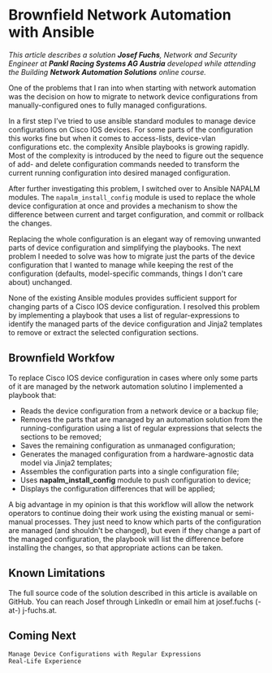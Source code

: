 # Brownfield Network Automation with Ansible

_This article describes a solution **Josef Fuchs**, Network and Security Engineer at **Pankl Racing Systems AG Austria** developed while attending the Building **Network Automation Solutions** online course._

One of the problems that I ran into when starting with network automation was the decision on how to migrate to network device configurations from manually-configured ones to fully managed configurations.

In a first step I’ve tried to use ansible standard modules to manage device configurations on Cisco IOS devices. For some parts of the configuration this works fine but when it comes to access-lists, device-vlan configurations etc. the complexity Ansible playbooks is growing rapidly. Most of the complexity is introduced by the need to figure out the sequence of add- and delete configuration commands needed to transform the current running configuration into desired managed configuration.

After further investigating this problem, I switched over to Ansible NAPALM modules. The `napalm_install_config` module is used to replace the whole device configuration at once and provides a mechanism to show the difference between current and target configuration, and commit or rollback the changes.

Replacing the whole configuration is an elegant way of removing unwanted parts of device configuration and simplifying the playbooks. The next problem I needed to solve was how to migrate just the parts of the device configuration that I wanted to manage while keeping the rest of the configuration (defaults, model-specific commands, things I don't care about) unchanged.

None of the existing Ansible modules provides sufficient support for changing parts of a Cisco IOS device configuration. I resolved this problem by implementing a playbook that uses a list of regular-expressions to identify the managed parts of the device configuration and Jinja2 templates to remove or extract the selected configuration sections.

## Brownfield Workfow

To replace Cisco IOS device configuration in cases where only some parts of it are managed by the network automation solutino I implemented a playbook that:

* Reads the device configuration from a network device or a backup file;
* Removes the parts that are managed by an automation solution from the running-configuration using a list of regular expressions that selects the sections to be removed;
* Saves the remaining configuration as unmanaged configuration;
* Generates the managed configuration from a hardware-agnostic data model via Jinja2 templates;
* Assembles the configuration parts into a single configuration file;
* Uses **napalm_install_config** module to push configuration to device;
* Displays the configuration differences that will be applied;

A big advantage in my opinion is that this workflow will allow the network operators to continue doing their work using the existing manual or semi-manual processes. They just need to know which parts of the configuration are managed (and shouldn't be changed), but even if they change a part of the managed configuration, the playbook will list the difference before installing the changes, so that appropriate actions can be taken.

## Known Limitations

The full source code of the solution described in this article is available on GitHub. You can reach Josef through LinkedIn or email him at josef.fuchs (-at-) j-fuchs.at.

## Coming Next

    Manage Device Configurations with Regular Expressions
    Real-Life Experience
